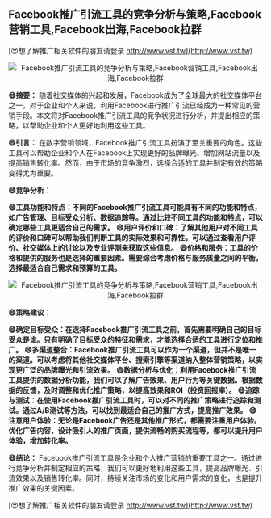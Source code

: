 ## **Facebook推广引流工具的竞争分析与策略,Facebook营销工具,Facebook出海,Facebook拉群**

[😍想了解推广相关软件的朋友请登录 http://www.vst.tw](http://www.vst.tw)

 <center><img src="https://vst.tw/MP4/tuiguang/png/6.png" alt="Facebook推广引流工具的竞争分析与策略,Facebook营销工具,Facebook出海,Facebook拉群"></center>

**😄摘要：**
随着社交媒体的兴起和发展，Facebook成为了全球最大的社交媒体平台之一。对于企业和个人来说，利用Facebook进行推广引流已经成为一种常见的营销手段。本文将对Facebook推广引流工具的竞争状况进行分析，并提出相应的策略，以帮助企业和个人更好地利用这些工具。

**😄引言：**
在数字营销领域，Facebook推广引流工具扮演了至关重要的角色。这些工具可以帮助企业和个人在Facebook上实现更好的品牌曝光、增加网站流量以及提高销售转化率。然而，由于市场的竞争激烈，选择合适的工具并制定有效的策略变得尤为重要。

**😄竞争分析：**

**😄工具功能和特点：不同的Facebook推广引流工具可能具有不同的功能和特点，如广告管理、目标受众分析、数据追踪等。通过比较不同工具的功能和特点，可以确定哪些工具更适合自己的需求。**
**😄用户评价和口碑：了解其他用户对不同工具的评价和口碑可以帮助我们判断工具的实际效果和可靠性。可以通过查看用户评价、社交媒体上的讨论以及专业评测来获取这些信息。**
**😄价格和服务：工具的价格和提供的服务也是选择的重要因素。需要综合考虑价格与服务质量之间的平衡，选择最适合自己需求和预算的工具。**

 <center><img src="https://vst.tw/MP4/tuiguang/png/1.png" alt="Facebook推广引流工具的竞争分析与策略,Facebook营销工具,Facebook出海,Facebook拉群"></center>

**😄策略建议：**

**😄确定目标受众：在选择Facebook推广引流工具之前，首先需要明确自己的目标受众是谁。只有明确了目标受众的特征和需求，才能选择合适的工具进行定位和推广。**
**😄多渠道整合：Facebook推广引流工具可以作为一个渠道，但并不是唯一的渠道。可以考虑将其他社交媒体平台、搜索引擎等渠道纳入整体营销策略，以实现更广泛的品牌曝光和引流效果。**
**😄数据分析与优化：利用Facebook推广引流工具提供的数据分析功能，我们可以了解广告效果、用户行为等关键数据。根据数据的反馈，及时调整和优化推广策略，以提高效果和ROI（投资回报率）。**
**😄追踪与测试：在使用Facebook推广引流工具时，可以对不同的推广策略进行追踪和测试。通过A/B测试等方法，可以找到最适合自己的推广方式，提高推广效果。**
**😄注意用户体验：无论是Facebook广告还是其他推广形式，都需要注重用户体验。优化广告内容、设计吸引人的推广页面，提供流畅的购买流程等，都可以提升用户体验，增加转化率。**

**😄结论：**
Facebook推广引流工具是企业和个人推广营销的重要工具之一。通过进行竞争分析并制定相应的策略，我们可以更好地利用这些工具，提高品牌曝光、引流效果以及销售转化率。同时，持续关注市场的变化和用户需求的变化，也是提升推广效果的关键因素。

[😍想了解推广相关软件的朋友请登录 http://www.vst.tw](http://www.vst.tw)



